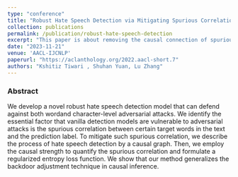 ```yaml
---
type: "conference"
title: "Robust Hate Speech Detection via Mitigating Spurious Correlations"
collection: publications
permalink: /publication/robust-hate-speech-detection
excerpt: "This paper is about removing the causal connection of spuriously correlated words to develop a robust hate speech detection model."
date: "2023-11-21"
venue: 'AACL-IJCNLP'
paperurl: "https://aclanthology.org/2022.aacl-short.7"
authors: "Kshitiz Tiwari , Shuhan Yuan, Lu Zhang"
---
```

<h3> Abstract </h3>
We develop a novel robust hate speech detection model that can defend against both wordand character-level adversarial attacks. We identify the essential factor that vanilla detection models are vulnerable to adversarial attacks is the spurious correlation between certain target words in the text and the prediction label. To mitigate such spurious correlation, we describe the process of hate speech detection by a causal graph. Then, we employ the causal strength to quantify the spurious correlation and formulate a regularized entropy loss function. We show that our method generalizes the backdoor adjustment technique in causal inference.



